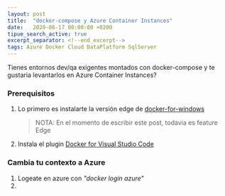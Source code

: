 ```yaml
---
layout: post
title:  "docker-compose y Azure Container Instances"
date:   2020-06-17 00:00:00 +0200
tipue_search_active: true
excerpt_separator: <!--end_excerpt-->
tags: Azure Docker Cloud DataPlatform SqlServer
---
```

Tienes entornos dev/qa exigentes montados con docker-compose y te gustaria levantarlos en Azure Container Instances?

<!--end_excerpt-->

### Prerequisitos 

1) Lo primero es instalarte la versión edge de [docker-for-windows](https://docs.docker.com/docker-for-windows/edge-release-notes/) 

    >NOTA: En el momento de escribir este post, todavia es feature Edge
1) Instala el plugin [Docker for Visual Studio Code](https://marketplace.visualstudio.com/items?itemName=ms-azuretools.vscode-docker)

### Cambia tu contexto a Azure   

1) Logeate en azure con _"docker login azure"_
1) 


